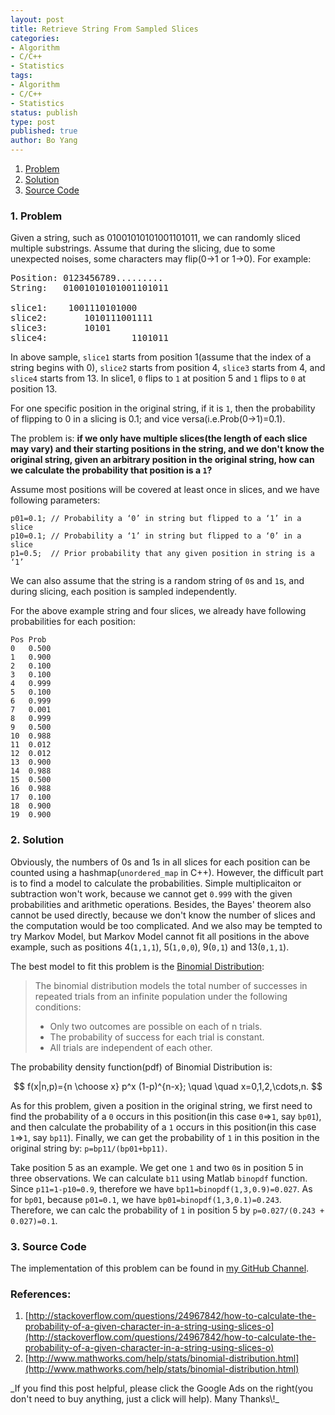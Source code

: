 ```yaml
---
layout: post
title: Retrieve String From Sampled Slices
categories: 
- Algorithm
- C/C++
- Statistics
tags:
- Algorithm
- C/C++
- Statistics
status: publish
type: post
published: true
author: Bo Yang
---
```


1. [Problem](#problem)
2. [Solution](#solution)
3. [Source Code](#code)

### 1. <a name="problem">Problem</a>

Given a string, such as 01001010101001101011, we can randomly sliced multiple substrings. Assume that during the slicing, due to some unexpected noises, some characters may flip(0->1 or 1->0). For example:

<pre>
Position: 0123456789.........
String:   01001010101001101011

slice1:    1001110101000
slice2:       1010111001111
slice3:       10101
slice4:                1101011
</pre>

In above sample, `slice1` starts from position 1(assume that the index of a string begins with 0), `slice2` starts from position 4, `slice3` starts from 4, and `slice4` starts from 13. In slice1, `0` flips to `1` at position 5 and `1` flips to `0` at position 13.

For one specific position in the original string, if it is `1`, then the probability of flipping to 0 in a slicing is 0.1; and vice versa(i.e.Prob(0->1)=0.1).

The problem is: **if we only have multiple slices(the length of each slice may vary) and their starting positions in the string, and we don't know the original string, given an arbitrary position in the original string, how can we calculate the probability that position is a `1`?**

Assume most positions will be covered at least once in slices, and we have following parameters:

	p01=0.1; // Probability a ‘0’ in string but flipped to a ‘1’ in a slice
	p10=0.1; // Probability a ‘1’ in string but flipped to a ‘0’ in a slice
	p1=0.5;  // Prior probability that any given position in string is a ‘1’

We can also assume that the string is a random string of `0`s and `1`s, and during slicing, each position is sampled independently.

For the above example string and four slices, we already have following probabilities for each position:

	Pos Prob
	0   0.500
	1   0.900
	2   0.100
	3   0.100
	4   0.999
	5   0.100
	6   0.999
	7   0.001
	8   0.999
	9   0.500
	10  0.988
	11  0.012
	12  0.012
	13  0.900
	14  0.988
	15  0.500
	16  0.988
	17  0.100
	18  0.900
	19  0.900

### 2. <a name="solution">Solution</a>

Obviously, the numbers of 0s and 1s in all slices for each position can be counted using a hashmap(`unordered_map` in C++). However, the difficult part is to find a model to calculate the probabilities. Simple multiplicaiton or subtraction won't work, because we cannot get `0.999` with the given probabilities and arithmetic operations. Besides, the Bayes' theorem also cannot be used directly, because we don't know the number of slices and the computation would be too complicated. And we also may be tempted to try Markov Model, but Markov Model cannot fit all positions in the above example, such as positions 4(`1,1,1`), 5(`1,0,0`), 9(`0,1`) and 13(`0,1,1`).

The best model to fit this problem is the [Binomial Distribution](http://www.mathworks.com/help/stats/binomial-distribution.html):

> The binomial distribution models the total number of successes in repeated trials from an infinite population under the following conditions:
> 
> * Only two outcomes are possible on each of n trials.
> * The probability of success for each trial is constant.
> * All trials are independent of each other.

The probability density function(pdf) of Binomial Distribution is:

$$
	f(x|n,p)={n \choose x} p^x (1-p)^{n-x}; \quad \quad x=0,1,2,\cdots,n.
$$

As for this problem, given a position in the original string, we first need to find the probability of a `0` occurs in this position(in this case `0`=>`1`, say `bp01`), and then calculate the probability of a `1` occurs in this position(in this case `1`=>`1`, say `bp11`). Finally, we can get the probability of `1` in this position in the original string by: `p=bp11/(bp01+bp11)`.

Take position 5 as an example. We get one `1` and two `0`s in position 5 in three observations. We can calculate `b11` using Matlab `binopdf` function. Since `p11=1-p10=0.9`, therefore we have `bp11=binopdf(1,3,0.9)=0.027`. As for `bp01`, because `p01=0.1`, we have `bp01=binopdf(1,3,0.1)=0.243`. Therefore, we can calc the probability of `1` in position 5 by `p=0.027/(0.243 + 0.027)=0.1`.

### 3. <a name="code">Source Code</a>

The implementation of this problem can be found in [my GitHub Channel](https://github.com/bo-yang/ProgrammingChallenges/tree/master/string_retrieve). 

### References:

1. [http://stackoverflow.com/questions/24967842/how-to-calculate-the-probability-of-a-given-character-in-a-string-using-slices-o](http://stackoverflow.com/questions/24967842/how-to-calculate-the-probability-of-a-given-character-in-a-string-using-slices-o)
2. [http://www.mathworks.com/help/stats/binomial-distribution.html](http://www.mathworks.com/help/stats/binomial-distribution.html)
<p>_If you find this post helpful, please click the Google Ads on the right(you don't need to buy anything, just a click will help). Many Thanks\!_</p>

